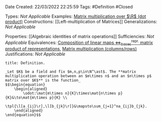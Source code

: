 <br />
<br />

Date Created: 22/03/2022 22:25:59
Tags: #Definition #Closed 

Types: _Not Applicable_
Examples: [Matrix multiplication over $\R$ (dot product)](Matrix%20multiplication%20over%20R%20(dot%20product).md)
Constructions: [[Left-multiplication of Matrices]]
Generalizations: _Not Applicable_

Properties: [[Algebraic identities of matrix operations]]
Sufficiencies: _Not Applicable_
Equivalences: [Composition of linear maps $\Leftrightarrow^\textrm{repr.}_\textrm{bases}$ matrix product of representations](Composition%20of%20linear%20maps%20repr%20under%20basis%20matrix%20product%20of%20representations.md), [Matrix multiplication (columns$\slash$rows)](Matrix%20multiplication%20(columns%20and%20rows).md)
Justifications: _Not Applicable_

``` ad-Definition
title: Definition.

_Let $K$ be a field and fix $m,n,p\in\N^\ast$. The **matrix multiplication operation between an $m\times n$ and an $n\times p$ matrix over $K$** is the function_
$$\begin{equation}
    \begin{aligned}
        \odot:\mat{m\times n}{K}\times\mat{n\times p}{K}&\to\mat{m\times p}{K} \\
        \tpl{\l[a_{ij}\r],\l[b_{jk}\r]}&\mapsto\sum_{j=1}^na_{ij}b_{jk}.
    \end{aligned}
\end{equation}$$

```
